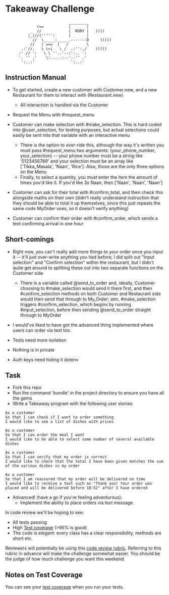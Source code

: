 Takeaway Challenge
==================
```
                            _________
              r==           |       |
           _  //            |  RORY |   ))))
          |_)//(''''':      |       |
            //  \_____:_____.-------D     )))))
           //   | ===  |   /        \
       .:'//.   \ \=|   \ /  .:'':./    )))))
      :' // ':   \ \ ''..'--:'-.. ':
      '. '' .'    \:.....:--'.-'' .'
       ':..:'                ':..:'

 ```

Instruction Manual
-----

- To get started, create a new customer with Customer.new, and a new Restaurant for them to interact with (Restaurant.new)
  - All interaction is handled via the Customer
- Request the Menu with #request_menu
- Customer can make selection with #make_selection. This is hard coded into @user_selection, for testing purposes, but actual selections could easily be sent into that variable with an interactive menu
  - There is the option to over-ride this, although the way it's written you must pass #request_menu two arguments: (your_phone_number, your_selection) -- your phone number must be a string like '0123456789' and your selection must be an array like ['Tikka_Masala', 'Naan', 'Rice']. Also, those are the only three options on the Menu
  - Finally, to select a quantity, you must enter the item the amount of times you'd like it. If you'd like 3x Naan, then ['Naan', 'Naan', 'Naan']

- Customer can ask for their total with #confirm_total, and then check this alongside maths on their own (didn't really understand instruction that they should be able to total it up themselves, since this just repeats the same code MyOrder uses, so it doesn't verify anything)
- Customer can confirm their order with #confirm_order, which sends a text confirming arrival in one hour


Short-comings
-----
- Right now, you can't really add more things to your order once you input it -- it'll just over-write anything you had before; I did split out "Input selection" and "Confirm selection" within the restaurant, but I didn't quite get around to splitting these out into two separate functions on the Customer side
  - There is a variable called @send_to_order and, ideally, Customer choosing to #make_selection would send it there first, and then #confirm_selection methods on both Customer and Restaurant side would then send that through to My_Order; atm, #make_selection triggers #confirm_selection, which begins by running #input_selection, before then sending @send_to_order straight through to MyOrder

- I would've liked to have got the advanced thing implemented where users can order via text too.

- Tests need more isolation

- Nothing is in private

- Auth keys need hiding it dotenv


Task
-----

* Fork this repo
* Run the command 'bundle' in the project directory to ensure you have all the gems
* Write a Takeaway program with the following user stories:

```
As a customer
So that I can check if I want to order something
I would like to see a list of dishes with prices

As a customer
So that I can order the meal I want
I would like to be able to select some number of several available dishes

As a customer
So that I can verify that my order is correct
I would like to check that the total I have been given matches the sum of the various dishes in my order

As a customer
So that I am reassured that my order will be delivered on time
I would like to receive a text such as "Thank you! Your order was placed and will be delivered before 18:52" after I have ordered
```



* Advanced! (have a go if you're feeling adventurous):
  * Implement the ability to place orders via text message.


In code review we'll be hoping to see:

* All tests passing
* High [Test coverage](https://github.com/makersacademy/course/blob/master/pills/test_coverage.md) (>95% is good)
* The code is elegant: every class has a clear responsibility, methods are short etc.

Reviewers will potentially be using this [code review rubric](docs/review.md).  Referring to this rubric in advance will make the challenge somewhat easier.  You should be the judge of how much challenge you want this weekend.

Notes on Test Coverage
------------------

You can see your [test coverage](https://github.com/makersacademy/course/blob/master/pills/test_coverage.md) when you run your tests.
